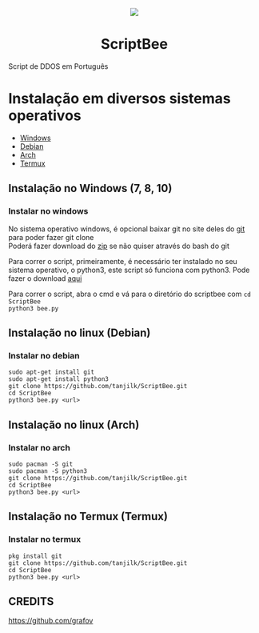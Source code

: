 <p align="center">
  <img src="https://raw.githubusercontent.com/tanjilk/ScriptBee/master/img/icon.ico">
</p>
 
<h1 align="center">ScriptBee</h1>  
Script de DDOS em Português  

# Instalação em diversos sistemas operativos
  - [Windows](#instalar-no-windows)
  - [Debian](#instalar-no-debian)
  - [Arch](#instalar-no-arch)
  - [Termux](#instalar-no-termux)

## Instalação no Windows (7, 8, 10)
### Instalar no windows
No sistema operativo windows, é opcional baixar git no site deles do [git](https://git-scm.com/downloads) para poder fazer git clone  
Poderá fazer download do [zip](https://github.com/tanjilk/ScriptBee/archive/refs/heads/master.zip) se não quiser através do bash do git  

Para correr o script, primeiramente, é necessário ter instalado no seu sistema operativo, o python3, este script só funciona com python3. Pode fazer o download [aqui](https://www.python.org/downloads/)

Para correr o script, abra o cmd e vá para o diretório do scriptbee com 
`cd ScriptBee`  
`python3 bee.py`  

## Instalação no linux (Debian)
### Instalar no debian
`sudo apt-get install git`  
`sudo apt-get install python3`  
`git clone https://github.com/tanjilk/ScriptBee.git`  
`cd ScriptBee`  
`python3 bee.py <url>`  

## Instalação no linux (Arch)
### Instalar no arch
`sudo pacman -S git`  
`sudo pacman -S python3`  
`git clone https://github.com/tanjilk/ScriptBee.git`  
`cd ScriptBee`  
`python3 bee.py <url>`  

## Instalação no Termux (Termux)
### Instalar no termux
`pkg install git`    
`git clone https://github.com/tanjilk/ScriptBee.git`  
`cd ScriptBee`  
`python3 bee.py <url>`  

 ## CREDITS
 https://github.com/grafov
